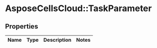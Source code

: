 # AsposeCellsCloud::TaskParameter

## Properties
Name | Type | Description | Notes
------------ | ------------- | ------------- | -------------


